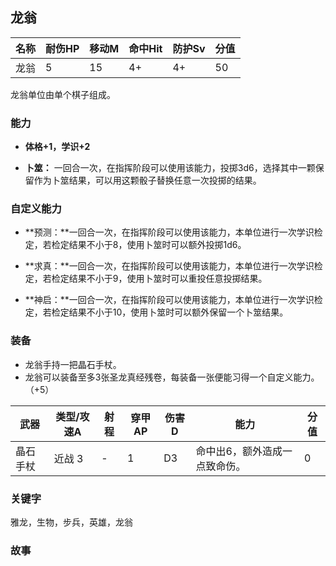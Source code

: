 ## 龙翁

| 名称 | 耐伤HP | 移动M | 命中Hit | 防护Sv | 分值 |
| ---- | ------ | ----- | ------- | ------ | ---- |
| 龙翁 | 5      | 15    | 4+      | 4+     | 50   |

龙翁单位由单个棋子组成。

### 能力

- **体格+1，学识+2**

- **卜筮：** 一回合一次，在指挥阶段可以使用该能力，投掷3d6，选择其中一颗保留作为卜筮结果，可以用这颗骰子替换任意一次投掷的结果。

### **自定义能力**

- **预测：**一回合一次，在指挥阶段可以使用该能力，本单位进行一次学识检定，若检定结果不小于8，使用卜筮时可以额外投掷1d6。

- **求真：**一回合一次，在指挥阶段可以使用该能力，本单位进行一次学识检定，若检定结果不小于9，使用卜筮时可以重投任意投掷结果。

- **神启：**一回合一次，在指挥阶段可以使用该能力，本单位进行一次学识检定，若检定结果不小于10，使用卜筮时可以额外保留一个卜筮结果。

### 装备

- 龙翁手持一把晶石手杖。
- 龙翁可以装备至多3张圣龙真经残卷，每装备一张便能习得一个自定义能力。（+5）

| 武器     | 类型/攻速A | 射程 | 穿甲AP | 伤害D | 能力                          | 分值 |
| -------- | ---------- | ---- | ------ | ----- | ----------------------------- | ---- |
| 晶石手杖 | 近战 3     | -    | 1      | D3    | 命中出6，额外造成一点致命伤。 | 0    |

### 关键字

雅龙，生物，步兵，英雄，龙翁

### 故事





